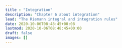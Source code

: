 ```yaml
---
title : "Integration"
description: "Chapter 6 about integration"
lead: "The Riemann integral and integration rules"
date: 2020-10-06T08:48:45+00:08
lastmod: 2020-10-06T08:48:45+00:00
draft: false
images: []
---
```


